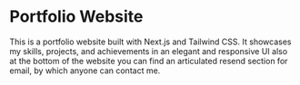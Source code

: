# Portfolio Website

This is a portfolio website built with Next.js and Tailwind CSS. It showcases my skills, projects, and achievements in an elegant and responsive UI also at the bottom of the website you can find an articulated resend section for email, by which  anyone can contact me.



